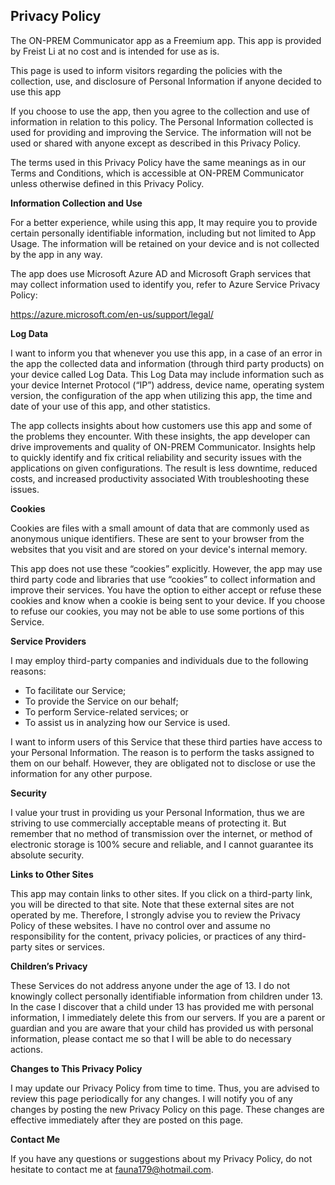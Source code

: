 ## Privacy Policy

The ON-PREM Communicator app as a Freemium app. This app is provided by Freist Li at no cost and is intended for use as is.

This page is used to inform visitors regarding the policies with the collection, use, and disclosure of Personal Information if anyone decided to use this app

If you choose to use the app, then you agree to the collection and use of information in relation to this policy. The Personal Information collected is used for providing and improving the Service. The information will not be used or shared with anyone except as described in this Privacy Policy.

The terms used in this Privacy Policy have the same meanings as in our Terms and Conditions, which is accessible at ON-PREM Communicator unless otherwise defined in this Privacy Policy.

**Information Collection and Use**

For a better experience, while using this app, It may require you to provide certain personally identifiable information, including but not limited to App Usage. The information will be retained on your device and is not collected by the app in any way.

The app does use Microsoft Azure AD and Microsoft Graph services that may collect information used to identify you, refer to Azure Service Privacy Policy:

https://azure.microsoft.com/en-us/support/legal/

**Log Data**

I want to inform you that whenever you use this app, in a case of an error in the app the collected data and information (through third party products) on your device called Log Data. This Log Data may include information such as your device Internet Protocol (“IP”) address, device name, operating system version, the configuration of the app when utilizing this app, the time and date of your use of this app, and other statistics.

The app collects insights about how customers use this app and some of the problems they encounter. With these insights, the app developer can drive improvements and quality of ON-PREM Communicator. Insights help to quickly identify and fix critical reliability and security issues with the applications on given configurations. The result is less downtime, reduced costs, and increased productivity associated With troubleshooting these issues.

**Cookies**

Cookies are files with a small amount of data that are commonly used as anonymous unique identifiers. These are sent to your browser from the websites that you visit and are stored on your device's internal memory.

This app does not use these “cookies” explicitly. However, the app may use third party code and libraries that use “cookies” to collect information and improve their services. You have the option to either accept or refuse these cookies and know when a cookie is being sent to your device. If you choose to refuse our cookies, you may not be able to use some portions of this Service.

**Service Providers**

I may employ third-party companies and individuals due to the following reasons:

*   To facilitate our Service;
*   To provide the Service on our behalf;
*   To perform Service-related services; or
*   To assist us in analyzing how our Service is used.

I want to inform users of this Service that these third parties have access to your Personal Information. The reason is to perform the tasks assigned to them on our behalf. However, they are obligated not to disclose or use the information for any other purpose.

**Security**

I value your trust in providing us your Personal Information, thus we are striving to use commercially acceptable means of protecting it. But remember that no method of transmission over the internet, or method of electronic storage is 100% secure and reliable, and I cannot guarantee its absolute security.

**Links to Other Sites**

This app may contain links to other sites. If you click on a third-party link, you will be directed to that site. Note that these external sites are not operated by me. Therefore, I strongly advise you to review the Privacy Policy of these websites. I have no control over and assume no responsibility for the content, privacy policies, or practices of any third-party sites or services.

**Children’s Privacy**

These Services do not address anyone under the age of 13\. I do not knowingly collect personally identifiable information from children under 13\. In the case I discover that a child under 13 has provided me with personal information, I immediately delete this from our servers. If you are a parent or guardian and you are aware that your child has provided us with personal information, please contact me so that I will be able to do necessary actions.

**Changes to This Privacy Policy**

I may update our Privacy Policy from time to time. Thus, you are advised to review this page periodically for any changes. I will notify you of any changes by posting the new Privacy Policy on this page. These changes are effective immediately after they are posted on this page.

**Contact Me**

If you have any questions or suggestions about my Privacy Policy, do not hesitate to contact me at fauna179@hotmail.com.
